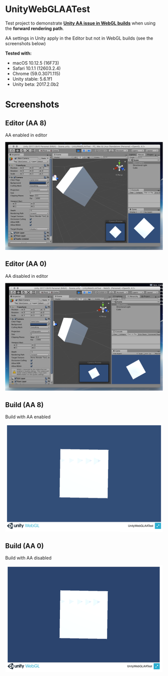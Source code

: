 # UnityWebGLAATest

Test project to demonstrate **[Unity AA issue in WebGL builds](https://fogbugz.unity3d.com/default.asp?923698_lp2aa0rrm5mclcgu)** when using the **forward rendering path**.

AA settings in Unity apply in the Editor but not in WebGL builds (see the screenshots below)

**Tested with:**

- macOS 10.12.5 (16F73) 
- Safari 10.1.1 (12603.2.4) 
- Chrome (59.0.3071.115)
- Unity stable: 5.6.1f1
- Unity beta: 2017.2.0b2

# Screenshots

## Editor (AA 8) 
AA enabled in editor

![Editor AA 8](./doc/editor-aa8.png)

## Editor (AA 0) 
AA disabled in editor

![Editor AA 0](./doc/editor-aa0.png)

## Build (AA 8)
Build with AA enabled
 
![Build AA 8](./doc/build-aa8.png)

## Build (AA 0)
Build with AA disabled

![Build AA 8](./doc/build-aa0.png)